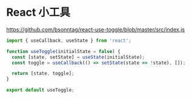 # React 小工具

<https://github.com/bsonntag/react-use-toggle/blob/master/src/index.js>

```js
import { useCallback, useState } from 'react';

function useToggle(initialState = false) {
  const [state, setState] = useState(initialState);
  const toggle = useCallback(() => setState(state => !state), []);

  return [state, toggle];
}

export default useToggle;
```
